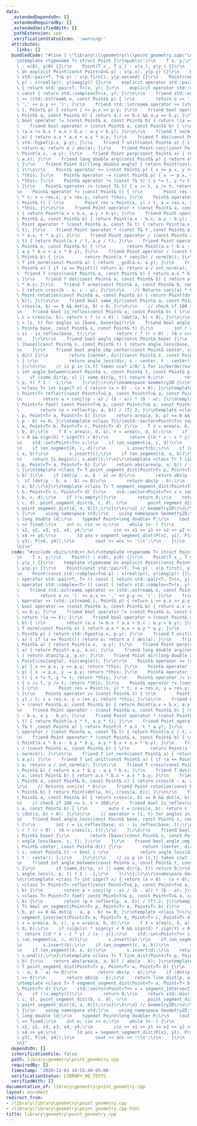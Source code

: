 ```yaml
---
data:
  _extendedDependsOn: []
  _extendedRequiredBy: []
  _extendedVerifiedWith: []
  _pathExtension: cpp
  _verificationStatusIcon: ':warning:'
  attributes:
    links: []
  bundledCode: "#line 1 \"library\\\\geometry\\\\point_geometry.cpp\"\n#include <bits/stdc++.h>\r\
    \ntemplate <typename T> struct Point {\r\npublic:\r\n    T x, y;\r\n    Point()\
    \ : x(0), y(0) {}\r\n    Point(T x_, T y_) : x(x_), y(y_) {}\r\n    template <typename\
    \ U> explicit Point(const Point<U>& p) : x(p.x), y(p.y) {}\r\n    Point(const\
    \ std::pair<T, T>& p) : x(p.first), y(p.second) {}\r\n    Point(const std::complex<T>&\
    \ p) : x(real(p)), y(imag(p)) {}\r\n    explicit operator std::pair<T, T> () const\
    \ { return std::pair<T, T>(x, y); }\r\n    explicit operator std::complex<T> ()\
    \ const { return std::complex<T>(x, y); }\r\n\r\n    friend std::ostream& operator\
    \ << (std::ostream& o, const Point& p) { \r\n        return o << '(' << p.x <<\
    \ ',' << p.y << ')'; }\r\n    friend std::istream& operator >> (std::istream&\
    \ i, Point& p) { return i >> p.x >> p.y; }\r\n    friend bool operator == (const\
    \ Point& a, const Point& b) { return a.x == b.x && a.y == b.y; }\r\n    friend\
    \ bool operator != (const Point& a, const Point& b) { return !(a == b); }\r\n\
    \    friend bool operator < (const Point& a, const Point& b) { \r\n        return\
    \ (a.x != b.x ? a.x < b.x : a.y < b.y); }\r\n\r\n    friend T norm(const Point&\
    \ a) { return a.x * a.x + a.y * a.y; }\r\n    friend T abs(const Point& p) { return\
    \ std::hypot(p.x, p.y); }\r\n    friend T unit(const Point& a) { if (a == Point())\
    \ return a; return a / abs(a); }\r\n    friend Point conj(const Point& a) { return\
    \ Point(a.x, -a.y); }\r\n    friend Point perp(const Point& a) { return Point(-a.y,\
    \ a.x); }\r\n    friend long double arg(const Point& p) { return atan2(p.y, p.x);\
    \ }\r\n    friend Point dir(long double angle) { return Point(cos(angle), sin(angle));\
    \ }\r\n\r\n    Point& operator += (const Point& p) { x += p.x, y += p.y; return\
    \ *this; }\r\n    Point& operator -= (const Point& p) { x -= p.x, y -= p.y; return\
    \ *this; }\r\n    Point& operator *= (const T& t) { x *= t, y *= t; return *this;\
    \ }\r\n    Point& operator /= (const T& t) { x /= t, y /= t; return *this; }\r\
    \n    Point& operator *= (const Point& t) { \r\n        Point res = Point(x, y)\
    \ * t; x = res.x, y = res.y; return *this; }\r\n    Point& operator /= (const\
    \ Point& t) { \r\n        Point res = Point(x, y) / t; x = res.x, y = res.y; return\
    \ *this; }\r\n\r\n    friend Point operator + (const Point& a, const Point& b)\
    \ { return Point(a.x + b.x, a.y + b.y); }\r\n    friend Point operator - (const\
    \ Point& a, const Point& b) { return Point(a.x - b.x, a.y - b.y); }\r\n    friend\
    \ Point operator * (const Point& a, const T& t) { return Point(a.x * t, a.y *\
    \ t); }\r\n    friend Point operator * (const T& t ,const Point& a) { return Point(t\
    \ * a.x, t * a.y); }\r\n    friend Point operator / (const Point& a, const T&\
    \ t) { return Point(a.x / t, a.y / t); }\r\n    friend Point operator * (const\
    \ Point& a, const Point& b) { \r\n        return Point(a.x * b.x - a.y * b.y,\
    \ a.y * b.x + a.x * b.y); }\r\n    friend Point operator / (const Point& a, const\
    \ Point& b) { \r\n        return Point(a * conj(b) / norm(b)); }\r\n\r\n    friend\
    \ T int_norm(const Point& a) { return __gcd(a.x, a.y); }\r\n    friend T int_unit(const\
    \ Point& a) { if (a == Point()) return a; return a / int_norm(a); }\r\n\r\n  \
    \  friend T cross(const Point& a, const Point& b) { return a.x * b.y - a.y * b.x;\
    \ }\r\n    friend T dot(const Point& a, const Point& b) { return a.x * b.x + a.y\
    \ * b.y; }\r\n    friend T area(const Point& a, const Point& b, const Point& c)\
    \ { return cross(b - a, c - a); }\r\n\r\n    // Returns conj(a) * b\r\n    friend\
    \ Point rotation(const Point& a, const Point& b) { return Point(dot(a, b), cross(a,\
    \ b)); }\r\n\r\n    friend bool same_dir(const Point& a, const Point& b) { return\
    \ cross(a, b) == 0 && dot(a, b) > 0; }\r\n\r\n    // check if 180 <= s..t < 360\r\
    \n    friend bool is_reflex(const Point& a, const Point& b) { \r\n        auto\
    \ c = cross(a, b); return c ? (c < 0) : (dot(a, b) < 0); }\r\n\r\n    // operator\
    \ < (s, t) for angles in [base, base+2pi)\r\n    friend bool angle_less(const\
    \ Point& base, const Point& s, const Point& t) {\r\n        int r = is_reflex(base,\
    \ s) - is_reflex(base, t);\r\n        return r ? (r < 0) : (0 < cross(s, t));\r\
    \n    }\r\n\r\n    friend bool angle_cmp(const Point& base) {\r\n        return\
    \ [base](const Point& s, const Point& t) { return angle_less(base, s, t); };\r\
    \n    }\r\n    friend bool angle_cmp_center(const Point& center, const Point&\
    \ dir) {\r\n        return [center, dir](const Point& s, const Point& t) -> bool\
    \ { \r\n            return angle_less(dir, s - center, t - center); };\r\n   \
    \ }\r\n\r\n    // is p in [s,t] taken ccw? 1/0/-1 for in/border/out\r\n    friend\
    \ int angle_between(const Point& s, const Point& t, const Point& p) {\r\n    \
    \    if (same_dir(p, s) || same_dir(p, t)) return 0;\r\n        return angle_less(s,\
    \ p, t) ? 1 : -1;\r\n    }\r\n};\r\n\r\nnamespace Geometry2D {\r\n\r\ntemplate\
    \ <class T> int sign(T x) { return (x > 0) - (x < 0); }\r\ntemplate <class T>\
    \ Point<T> reflect(const Point<T>& p, const Point<T>& a, const Point<T>& b) {\r\
    \n        return a + conj((p - a) / (b - a)) * (b - a); }\r\ntemplate <class T>\
    \ Point<T> foot( const Point<T>& p, const Point<T>& a, const Point<T>& b) {\r\n\
    \        return (p + reflect(p, a, b)) / (T) 2; }\r\ntemplate <class T> bool on_segment(Point<T>\
    \ p, Point<T> a, Point<T> b) {\r\n    return area(a, b, p) == 0 && dot(p - a,\
    \ p - b) <= 0; }\r\ntemplate <class T>\r\nstd::vector<Point<T>> segment_intersect(Point<T>\
    \ a, Point<T> b, Point<T> c, Point<T> d) {\r\n    T x = area(a, b, c), y = area(a,\
    \ b, d);\r\n    T X = area(c, d, a), Y = area(c, d, b);\r\n    if (sign(x) * sign(y)\
    \ < 0 && sign(X) * sign(Y) < 0)\r\n        return {(d * x - c * y) / (x - y)};\r\
    \n    std::set<Point<T>> s;\r\n    if (on_segment(a, c, d))\r\n        s.insert(a);\r\
    \n    if (on_segment(b, c, d))\r\n        s.insert(b);\r\n    if (on_segment(c,\
    \ a, b))\r\n        s.insert(c);\r\n    if (on_segment(d, a, b))\r\n        s.insert(d);\r\
    \n    return {s.begin(), s.end()};\r\n}\r\ntemplate <class T> T line_dist(Point<T>\
    \ p, Point<T> a, Point<T> b) {\r\n    return abs(area(p, a, b)) / abs(a - b);\
    \ }\r\ntemplate <class T> T point_segment_dist(Point<T> p, Point<T> a, Point<T>\
    \ b) {\r\n    if (dot(p - a, b - a) <= 0)\r\n        return abs(p - a);\r\n  \
    \  if (dot(p - b, a - b) <= 0)\r\n        return abs(p - b);\r\n    return line_dist(p,\
    \ a, b);\r\n}\r\ntemplate <class T> T segment_segment_dist(Point<T> a, Point<T>\
    \ b, Point<T> c, Point<T> d) {\r\n    std::vector<Point<T>> v = segment_intersect(a,\
    \ b, c, d);\r\n    if (!v.empty())\r\n        return 0;\r\n    return std::min({point_segment_dist(a,\
    \ c, d), point_segment_dist(b, c, d), \r\n        point_segment_dist(c, a, b),\
    \ point_segment_dist(d, a, b)});\r\n}\r\n\r\n} // Geometry2D\r\n\r\nint main()\
    \ {\r\n    using namespace std;\r\n    using namespace Geometry2D;\r\n    typedef\
    \ long double ld;\r\n    typedef Point<long double> P;\r\n    cout << setprecision(2)\
    \ << fixed;\r\n    int n; cin >> n;\r\n    while (n--) {\r\n        ld x1, y1,\
    \ x2, y2, x3, y3, x4, y4;\r\n        cin >> x1 >> y1 >> x2 >> y2 >> x3 >> y3 >>\
    \ x4 >> y4;\r\n        ld ans = segment_segment_dist(P(x1, y1), P(x2, y2), P(x3,\
    \ y3), P(x4, y4));\r\n        cout << ans << '\\n';\r\n    }\r\n    return 0;\r\
    \n}\n"
  code: "#include <bits/stdc++.h>\r\ntemplate <typename T> struct Point {\r\npublic:\r\
    \n    T x, y;\r\n    Point() : x(0), y(0) {}\r\n    Point(T x_, T y_) : x(x_),\
    \ y(y_) {}\r\n    template <typename U> explicit Point(const Point<U>& p) : x(p.x),\
    \ y(p.y) {}\r\n    Point(const std::pair<T, T>& p) : x(p.first), y(p.second) {}\r\
    \n    Point(const std::complex<T>& p) : x(real(p)), y(imag(p)) {}\r\n    explicit\
    \ operator std::pair<T, T> () const { return std::pair<T, T>(x, y); }\r\n    explicit\
    \ operator std::complex<T> () const { return std::complex<T>(x, y); }\r\n\r\n\
    \    friend std::ostream& operator << (std::ostream& o, const Point& p) { \r\n\
    \        return o << '(' << p.x << ',' << p.y << ')'; }\r\n    friend std::istream&\
    \ operator >> (std::istream& i, Point& p) { return i >> p.x >> p.y; }\r\n    friend\
    \ bool operator == (const Point& a, const Point& b) { return a.x == b.x && a.y\
    \ == b.y; }\r\n    friend bool operator != (const Point& a, const Point& b) {\
    \ return !(a == b); }\r\n    friend bool operator < (const Point& a, const Point&\
    \ b) { \r\n        return (a.x != b.x ? a.x < b.x : a.y < b.y); }\r\n\r\n    friend\
    \ T norm(const Point& a) { return a.x * a.x + a.y * a.y; }\r\n    friend T abs(const\
    \ Point& p) { return std::hypot(p.x, p.y); }\r\n    friend T unit(const Point&\
    \ a) { if (a == Point()) return a; return a / abs(a); }\r\n    friend Point conj(const\
    \ Point& a) { return Point(a.x, -a.y); }\r\n    friend Point perp(const Point&\
    \ a) { return Point(-a.y, a.x); }\r\n    friend long double arg(const Point& p)\
    \ { return atan2(p.y, p.x); }\r\n    friend Point dir(long double angle) { return\
    \ Point(cos(angle), sin(angle)); }\r\n\r\n    Point& operator += (const Point&\
    \ p) { x += p.x, y += p.y; return *this; }\r\n    Point& operator -= (const Point&\
    \ p) { x -= p.x, y -= p.y; return *this; }\r\n    Point& operator *= (const T&\
    \ t) { x *= t, y *= t; return *this; }\r\n    Point& operator /= (const T& t)\
    \ { x /= t, y /= t; return *this; }\r\n    Point& operator *= (const Point& t)\
    \ { \r\n        Point res = Point(x, y) * t; x = res.x, y = res.y; return *this;\
    \ }\r\n    Point& operator /= (const Point& t) { \r\n        Point res = Point(x,\
    \ y) / t; x = res.x, y = res.y; return *this; }\r\n\r\n    friend Point operator\
    \ + (const Point& a, const Point& b) { return Point(a.x + b.x, a.y + b.y); }\r\
    \n    friend Point operator - (const Point& a, const Point& b) { return Point(a.x\
    \ - b.x, a.y - b.y); }\r\n    friend Point operator * (const Point& a, const T&\
    \ t) { return Point(a.x * t, a.y * t); }\r\n    friend Point operator * (const\
    \ T& t ,const Point& a) { return Point(t * a.x, t * a.y); }\r\n    friend Point\
    \ operator / (const Point& a, const T& t) { return Point(a.x / t, a.y / t); }\r\
    \n    friend Point operator * (const Point& a, const Point& b) { \r\n        return\
    \ Point(a.x * b.x - a.y * b.y, a.y * b.x + a.x * b.y); }\r\n    friend Point operator\
    \ / (const Point& a, const Point& b) { \r\n        return Point(a * conj(b) /\
    \ norm(b)); }\r\n\r\n    friend T int_norm(const Point& a) { return __gcd(a.x,\
    \ a.y); }\r\n    friend T int_unit(const Point& a) { if (a == Point()) return\
    \ a; return a / int_norm(a); }\r\n\r\n    friend T cross(const Point& a, const\
    \ Point& b) { return a.x * b.y - a.y * b.x; }\r\n    friend T dot(const Point&\
    \ a, const Point& b) { return a.x * b.x + a.y * b.y; }\r\n    friend T area(const\
    \ Point& a, const Point& b, const Point& c) { return cross(b - a, c - a); }\r\n\
    \r\n    // Returns conj(a) * b\r\n    friend Point rotation(const Point& a, const\
    \ Point& b) { return Point(dot(a, b), cross(a, b)); }\r\n\r\n    friend bool same_dir(const\
    \ Point& a, const Point& b) { return cross(a, b) == 0 && dot(a, b) > 0; }\r\n\r\
    \n    // check if 180 <= s..t < 360\r\n    friend bool is_reflex(const Point&\
    \ a, const Point& b) { \r\n        auto c = cross(a, b); return c ? (c < 0) :\
    \ (dot(a, b) < 0); }\r\n\r\n    // operator < (s, t) for angles in [base, base+2pi)\r\
    \n    friend bool angle_less(const Point& base, const Point& s, const Point& t)\
    \ {\r\n        int r = is_reflex(base, s) - is_reflex(base, t);\r\n        return\
    \ r ? (r < 0) : (0 < cross(s, t));\r\n    }\r\n\r\n    friend bool angle_cmp(const\
    \ Point& base) {\r\n        return [base](const Point& s, const Point& t) { return\
    \ angle_less(base, s, t); };\r\n    }\r\n    friend bool angle_cmp_center(const\
    \ Point& center, const Point& dir) {\r\n        return [center, dir](const Point&\
    \ s, const Point& t) -> bool { \r\n            return angle_less(dir, s - center,\
    \ t - center); };\r\n    }\r\n\r\n    // is p in [s,t] taken ccw? 1/0/-1 for in/border/out\r\
    \n    friend int angle_between(const Point& s, const Point& t, const Point& p)\
    \ {\r\n        if (same_dir(p, s) || same_dir(p, t)) return 0;\r\n        return\
    \ angle_less(s, p, t) ? 1 : -1;\r\n    }\r\n};\r\n\r\nnamespace Geometry2D {\r\
    \n\r\ntemplate <class T> int sign(T x) { return (x > 0) - (x < 0); }\r\ntemplate\
    \ <class T> Point<T> reflect(const Point<T>& p, const Point<T>& a, const Point<T>&\
    \ b) {\r\n        return a + conj((p - a) / (b - a)) * (b - a); }\r\ntemplate\
    \ <class T> Point<T> foot( const Point<T>& p, const Point<T>& a, const Point<T>&\
    \ b) {\r\n        return (p + reflect(p, a, b)) / (T) 2; }\r\ntemplate <class\
    \ T> bool on_segment(Point<T> p, Point<T> a, Point<T> b) {\r\n    return area(a,\
    \ b, p) == 0 && dot(p - a, p - b) <= 0; }\r\ntemplate <class T>\r\nstd::vector<Point<T>>\
    \ segment_intersect(Point<T> a, Point<T> b, Point<T> c, Point<T> d) {\r\n    T\
    \ x = area(a, b, c), y = area(a, b, d);\r\n    T X = area(c, d, a), Y = area(c,\
    \ d, b);\r\n    if (sign(x) * sign(y) < 0 && sign(X) * sign(Y) < 0)\r\n      \
    \  return {(d * x - c * y) / (x - y)};\r\n    std::set<Point<T>> s;\r\n    if\
    \ (on_segment(a, c, d))\r\n        s.insert(a);\r\n    if (on_segment(b, c, d))\r\
    \n        s.insert(b);\r\n    if (on_segment(c, a, b))\r\n        s.insert(c);\r\
    \n    if (on_segment(d, a, b))\r\n        s.insert(d);\r\n    return {s.begin(),\
    \ s.end()};\r\n}\r\ntemplate <class T> T line_dist(Point<T> p, Point<T> a, Point<T>\
    \ b) {\r\n    return abs(area(p, a, b)) / abs(a - b); }\r\ntemplate <class T>\
    \ T point_segment_dist(Point<T> p, Point<T> a, Point<T> b) {\r\n    if (dot(p\
    \ - a, b - a) <= 0)\r\n        return abs(p - a);\r\n    if (dot(p - b, a - b)\
    \ <= 0)\r\n        return abs(p - b);\r\n    return line_dist(p, a, b);\r\n}\r\
    \ntemplate <class T> T segment_segment_dist(Point<T> a, Point<T> b, Point<T> c,\
    \ Point<T> d) {\r\n    std::vector<Point<T>> v = segment_intersect(a, b, c, d);\r\
    \n    if (!v.empty())\r\n        return 0;\r\n    return std::min({point_segment_dist(a,\
    \ c, d), point_segment_dist(b, c, d), \r\n        point_segment_dist(c, a, b),\
    \ point_segment_dist(d, a, b)});\r\n}\r\n\r\n} // Geometry2D\r\n\r\nint main()\
    \ {\r\n    using namespace std;\r\n    using namespace Geometry2D;\r\n    typedef\
    \ long double ld;\r\n    typedef Point<long double> P;\r\n    cout << setprecision(2)\
    \ << fixed;\r\n    int n; cin >> n;\r\n    while (n--) {\r\n        ld x1, y1,\
    \ x2, y2, x3, y3, x4, y4;\r\n        cin >> x1 >> y1 >> x2 >> y2 >> x3 >> y3 >>\
    \ x4 >> y4;\r\n        ld ans = segment_segment_dist(P(x1, y1), P(x2, y2), P(x3,\
    \ y3), P(x4, y4));\r\n        cout << ans << '\\n';\r\n    }\r\n    return 0;\r\
    \n}"
  dependsOn: []
  isVerificationFile: false
  path: library\geometry\point_geometry.cpp
  requiredBy: []
  timestamp: '2020-12-03 10:55:49-05:00'
  verificationStatus: LIBRARY_NO_TESTS
  verifiedWith: []
documentation_of: library\geometry\point_geometry.cpp
layout: document
redirect_from:
- /library\library\geometry\point_geometry.cpp
- /library\library\geometry\point_geometry.cpp.html
title: library\geometry\point_geometry.cpp
---
```

